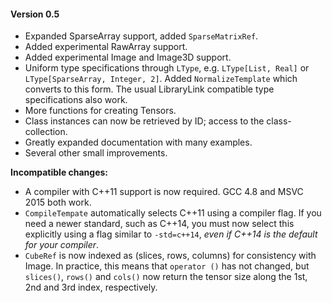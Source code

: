 #### Version 0.5

 - Expanded SparseArray support, added `SparseMatrixRef`.
 - Added experimental RawArray support.
 - Added experimental Image and Image3D support.
 - Uniform type specifications through `LType`, e.g. `LType[List, Real]` or `LType[SparseArray, Integer, 2]`. Added `NormalizeTemplate` which converts to this form. The usual LibraryLink compatible type specifications also work.
 - More functions for creating Tensors.
 - Class instances can now be retrieved by ID; access to the class-collection.
 - Greatly expanded documentation with many examples.
 - Several other small improvements.

**Incompatible changes:**

 - A compiler with C++11 support is now required. GCC 4.8 and MSVC 2015 both work.
 - `CompileTempate` automatically selects C++11 using a compiler flag. If you need a newer standard, such as C++14, you must now select this explicitly using a flag similar to `-std=c++14`, *even if C++14 is the default for your compiler*.
 - `CubeRef` is now indexed as (slices, rows, columns) for consistency with Image. In practice, this means that `operator ()` has not changed, but `slices()`, `rows()` and `cols()` now return the tensor size along the 1st, 2nd and 3rd index, respectively.

